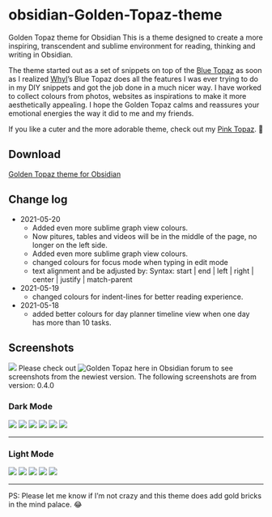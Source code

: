 # obsidian-Golden-Topaz-theme
Golden Topaz theme for Obsidian
This is a theme designed to create a more inspiring, transcendent and sublime environment for reading, thinking and writing in Obsidian.

The theme started out as a set of snippets on top of the [Blue Topaz](https://forum.obsidian.md/t/theme-blue-topaz-v2-4-updated-20210403-for-v0-11-12/6425) as soon as I realized [WhyI](https://forum.obsidian.md/u/whyI)’s Blue Topaz does all the features I was ever trying to do in my DIY snippets and got the job done in a much nicer way. I have worked to collect colours from photos, websites as inspirations to make it more aesthetically appealing. I hope the Golden Topaz calms and reassures your emotional energies the way it did to me and my friends.

If you like a cuter and the more adorable theme, check out my [Pink Topaz](https://forum.obsidian.md/t/pink-topaz-theme-for-flowers-and-sweetness/18451). :smiling_face_with_three_hearts:

## Download
[ Golden Topaz theme for Obsidian ](https://github.com/shaggyfeng/obsidian-Golden-Topaz-theme/files/6518916/Golden.Topaz.zip)

## Change log
- 2021-05-20
	- Added even more sublime graph view colours.
	- Now pitures, tables and videos will be in the middle of the page, no longer on the left side.      
	- Added even more sublime graph view colours.
	- changed colours for focus mode when typing in edit mode
	- text alignment and be adjusted by: Syntax: start | end | left | right | center | justify | match-parent
- 2021-05-19
	- changed colours for indent-lines for better reading experience.   
- 2021-05-18 
	- added better colours for day planner timeline view when one day 
           has more than 10 tasks.
		
## Screenshots
![](https://github.com/shaggyfeng/obsidian-Golden-Topaz-theme/blob/main/Golden%20Topaz.gif)
Please check out ![Golden Topaz here in Obsidian forum](https://forum.obsidian.md/t/golden-topaz-theme-of-sublime/18489) to see screenshots from the newiest version.
The following screenshots are from version: 0.4.0
### Dark Mode
![](https://forum.obsidian.md/uploads/default/optimized/2X/1/19eae05fbdfa11e41a98130827f589e25d08d905_2_1035x582.png) 
![](https://forum.obsidian.md/uploads/default/optimized/2X/4/46689b26424b67818aa8501875e4f1ec7877e00e_2_1035x582.png) 
![](https://forum.obsidian.md/uploads/default/optimized/2X/d/d95a4322a20585805744459a28783f5f5f8edef5_2_1035x582.png) 
![](https://forum.obsidian.md/uploads/default/optimized/2X/2/2b1cc41f68286e61a02c6c679cf41e22a0f6a5df_2_1035x582.png) 
![](https://forum.obsidian.md/uploads/default/optimized/2X/c/ca2a6fb027b02672c4a76a920bbc8369dae5c62b_2_1035x582.png) 
![](https://forum.obsidian.md/uploads/default/optimized/2X/c/c10c632300d435c1321974164731325b00e9aac0_2_1035x582.png) 
***
### Light Mode
![](https://forum.obsidian.md/uploads/default/optimized/2X/9/90da263fcec648189e9de0fa53cc09a447e41b89_2_1035x582.png) 
![](https://forum.obsidian.md/uploads/default/optimized/2X/0/093f91730e30efc554d85fdf1658d01aaaf7a72b_2_1035x582.png) 
![](https://forum.obsidian.md/uploads/default/optimized/2X/9/94b0d5401d18ca758f2fde49ac49ee89d0f97a49_2_1035x582.png) 
![](https://forum.obsidian.md/uploads/default/optimized/2X/e/e7d65604eb2fbef3dee81b49708c092b7f4f315d_2_1035x582.png) 
![](https://forum.obsidian.md/uploads/default/optimized/2X/7/7466700e613602f16ff48673430f667692c95482_2_1035x582.png) 
***
PS:  Please let me know if I’m not crazy and this theme does add gold bricks in the mind palace. :joy:
